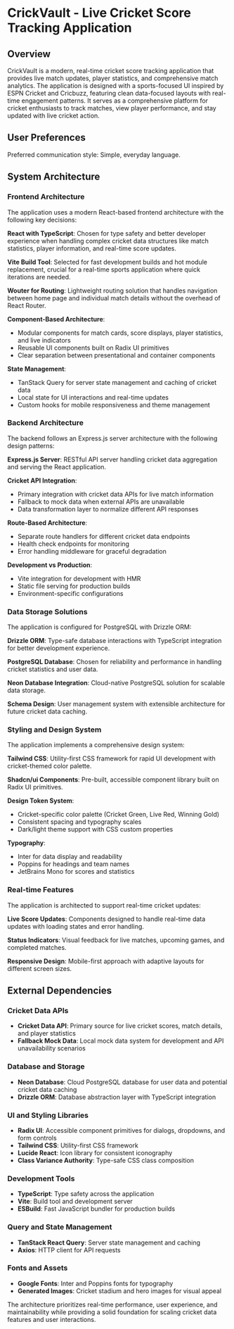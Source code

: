 # CrickVault - Live Cricket Score Tracking Application

## Overview

CrickVault is a modern, real-time cricket score tracking application that provides live match updates, player statistics, and comprehensive match analytics. The application is designed with a sports-focused UI inspired by ESPN Cricket and Cricbuzz, featuring clean data-focused layouts with real-time engagement patterns. It serves as a comprehensive platform for cricket enthusiasts to track matches, view player performance, and stay updated with live cricket action.

## User Preferences

Preferred communication style: Simple, everyday language.

## System Architecture

### Frontend Architecture
The application uses a modern React-based frontend architecture with the following key decisions:

**React with TypeScript**: Chosen for type safety and better developer experience when handling complex cricket data structures like match statistics, player information, and real-time score updates.

**Vite Build Tool**: Selected for fast development builds and hot module replacement, crucial for a real-time sports application where quick iterations are needed.

**Wouter for Routing**: Lightweight routing solution that handles navigation between home page and individual match details without the overhead of React Router.

**Component-Based Architecture**: 
- Modular components for match cards, score displays, player statistics, and live indicators
- Reusable UI components built on Radix UI primitives
- Clear separation between presentational and container components

**State Management**: 
- TanStack Query for server state management and caching of cricket data
- Local state for UI interactions and real-time updates
- Custom hooks for mobile responsiveness and theme management

### Backend Architecture
The backend follows an Express.js server architecture with the following design patterns:

**Express.js Server**: RESTful API server handling cricket data aggregation and serving the React application.

**Cricket API Integration**: 
- Primary integration with cricket data APIs for live match information
- Fallback to mock data when external APIs are unavailable
- Data transformation layer to normalize different API responses

**Route-Based Architecture**: 
- Separate route handlers for different cricket data endpoints
- Health check endpoints for monitoring
- Error handling middleware for graceful degradation

**Development vs Production**: 
- Vite integration for development with HMR
- Static file serving for production builds
- Environment-specific configurations

### Data Storage Solutions
The application is configured for PostgreSQL with Drizzle ORM:

**Drizzle ORM**: Type-safe database interactions with TypeScript integration for better development experience.

**PostgreSQL Database**: Chosen for reliability and performance in handling cricket statistics and user data.

**Neon Database Integration**: Cloud-native PostgreSQL solution for scalable data storage.

**Schema Design**: User management system with extensible architecture for future cricket data caching.

### Styling and Design System
The application implements a comprehensive design system:

**Tailwind CSS**: Utility-first CSS framework for rapid UI development with cricket-themed color palette.

**Shadcn/ui Components**: Pre-built, accessible component library built on Radix UI primitives.

**Design Token System**: 
- Cricket-specific color palette (Cricket Green, Live Red, Winning Gold)
- Consistent spacing and typography scales
- Dark/light theme support with CSS custom properties

**Typography**: 
- Inter for data display and readability
- Poppins for headings and team names
- JetBrains Mono for scores and statistics

### Real-time Features
The application is architected to support real-time cricket updates:

**Live Score Updates**: Components designed to handle real-time data updates with loading states and error handling.

**Status Indicators**: Visual feedback for live matches, upcoming games, and completed matches.

**Responsive Design**: Mobile-first approach with adaptive layouts for different screen sizes.

## External Dependencies

### Cricket Data APIs
- **Cricket Data API**: Primary source for live cricket scores, match details, and player statistics
- **Fallback Mock Data**: Local mock data system for development and API unavailability scenarios

### Database and Storage
- **Neon Database**: Cloud PostgreSQL database for user data and potential cricket data caching
- **Drizzle ORM**: Database abstraction layer with TypeScript integration

### UI and Styling Libraries
- **Radix UI**: Accessible component primitives for dialogs, dropdowns, and form controls
- **Tailwind CSS**: Utility-first CSS framework
- **Lucide React**: Icon library for consistent iconography
- **Class Variance Authority**: Type-safe CSS class composition

### Development Tools
- **TypeScript**: Type safety across the application
- **Vite**: Build tool and development server
- **ESBuild**: Fast JavaScript bundler for production builds

### Query and State Management
- **TanStack React Query**: Server state management and caching
- **Axios**: HTTP client for API requests

### Fonts and Assets
- **Google Fonts**: Inter and Poppins fonts for typography
- **Generated Images**: Cricket stadium and hero images for visual appeal

The architecture prioritizes real-time performance, user experience, and maintainability while providing a solid foundation for scaling cricket data features and user interactions.